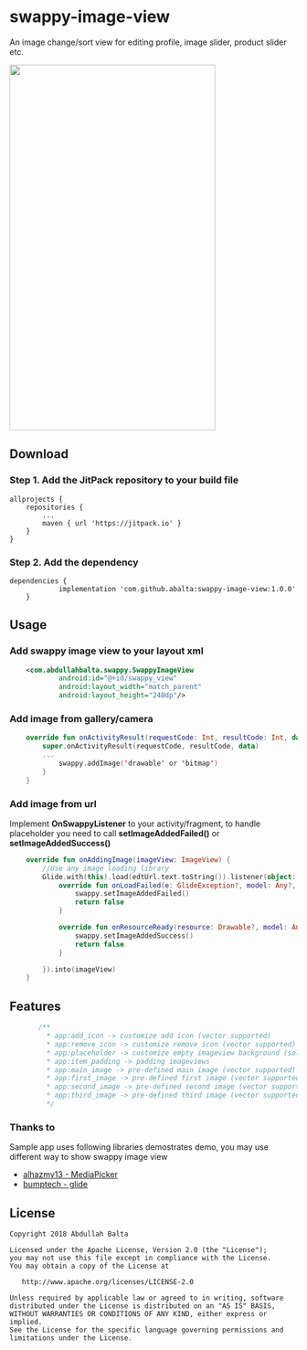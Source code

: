 # swappy-image-view
An image change/sort view for editing profile, image slider, product slider etc.

<img src="https://github.com/abalta/swappy-image-view/blob/master/assets/swappy.gif" width="360" height="640">

## Download

### Step 1. Add the JitPack repository to your build file

```
allprojects {
    repositories {
	    ...
	    maven { url 'https://jitpack.io' }
	}
}

```

### Step 2. Add the dependency

```
dependencies {
	        implementation 'com.github.abalta:swappy-image-view:1.0.0'
	}

```

## Usage

### Add swappy image view to your layout xml

```xml
    <com.abdullahbalta.swappy.SwappyImageView
            android:id="@+id/swappy_view"
            android:layout_width="match_parent"
            android:layout_height="240dp"/>
```

### Add image from gallery/camera

```kotlin
    override fun onActivityResult(requestCode: Int, resultCode: Int, data: Intent?) {
        super.onActivityResult(requestCode, resultCode, data)
	    ...
            swappy.addImage('drawable' or 'bitmap')
        }
    }
```

### Add image from url

Implement **OnSwappyListener** to your activity/fragment, to handle placeholder you need to call **setImageAddedFailed()** or **setImageAddedSuccess()**

```kotlin
    override fun onAddingImage(imageView: ImageView) {
    	//Use any image loading library
        Glide.with(this).load(edtUrl.text.toString()).listener(object: RequestListener<Drawable> {
            override fun onLoadFailed(e: GlideException?, model: Any?, target: Target<Drawable>?, isFirstResource: Boolean): Boolean {
                swappy.setImageAddedFailed()
                return false
            }

            override fun onResourceReady(resource: Drawable?, model: Any?, target: Target<Drawable>?, dataSource: DataSource?, isFirstResource: Boolean): Boolean {
                swappy.setImageAddedSuccess()
                return false
            }

        }).into(imageView)
    }
```

## Features

```kotlin
       /**
         * app:add_icon -> customize add icon (vector supported)
         * app:remove_icon -> customize remove icon (vector supported)
         * app:placeholder -> customize empty imageview background (solid color supported)
         * app:item_padding -> padding imageviews
         * app:main_image -> pre-defined main image (vector supported)
         * app:first_image -> pre-defined first image (vector supported)
         * app:second_image -> pre-defined second image (vector supported)
         * app:third_image -> pre-defined third image (vector supported)
         */
```

### Thanks to

Sample app uses following libraries demostrates demo, you may use different way to show swappy image view

* [alhazmy13 - MediaPicker](https://github.com/alhazmy13/MediaPicker)
* [bumptech - glide](https://github.com/bumptech/glide)

## License

    Copyright 2018 Abdullah Balta

    Licensed under the Apache License, Version 2.0 (the "License");
    you may not use this file except in compliance with the License.
    You may obtain a copy of the License at

       http://www.apache.org/licenses/LICENSE-2.0

    Unless required by applicable law or agreed to in writing, software
    distributed under the License is distributed on an "AS IS" BASIS,
    WITHOUT WARRANTIES OR CONDITIONS OF ANY KIND, either express or implied.
    See the License for the specific language governing permissions and
    limitations under the License.
